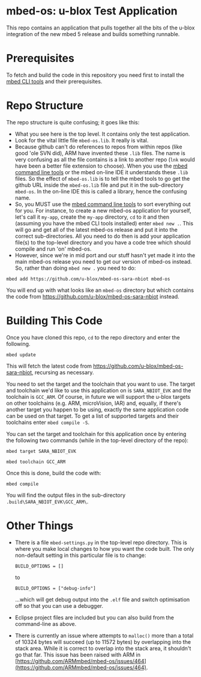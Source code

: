 # mbed-os: u-blox Test Application

This repo contains an application that pulls together all the bits of the u-blox integration of the new mbed 5 release and builds something runnable.

# Prerequisites
To fetch and build the code in this repository you need first to install the [mbed CLI tools](https://github.com/ARMmbed/mbed-cli#installation) and their prerequisites.

# Repo Structure
The repo structure is quite confusing; it goes like this:

* What you see here is the top level. It contains only the test application.
* Look for the vital little file `mbed-os.lib`.  It really is vital.
* Because github can't do references to repos from within repos (like good 'ole SVN did), ARM have invented these `.lib` files.  The name is very confusing as all the file contains is a link to another repo (`lnk` would have been a better file extension to choose).  When you use the [mbed command line tools](https://github.com/ARMmbed/mbed-cli) or the mbed on-line IDE it understands these `.lib` files.  So the effect of `mbed-os.lib` is to tell the mbed tools to go get the github URL inside the `mbed-os.lib` file and put it in the sub-directory `mbed-os`.  In the on-line IDE this is called a library, hence the confusing name.
* So, you MUST use the [mbed command line tools](https://github.com/ARMmbed/mbed-cli) to sort everything out for you.  For instance, to create a new mbed-os application for yourself, let's call it `my-app`, create the `my-app` directory, `cd` to it and then (assuming you have the mbed CLI tools installed) enter `mbed new .`.  This will go and get all of the latest mbed-os release and put it into the correct sub-directories.  All you need to do then is add your application file(s) to the top-level directory and you have a code tree which should compile and run 'on' mbed-os.
* However, since we're in mid port and our stuff hasn't yet made it into the main mbed-os release you need to get our version of mbed-os instead.  So, rather than doing `mbed new .` you need to do:

`mbed add https://github.com/u-blox/mbed-os-sara-nbiot mbed-os`

You will end up with what looks like an `mbed-os` directory but which contains the code from https://github.com/u-blox/mbed-os-sara-nbiot instead.

# Building This Code
Once you have cloned this repo, `cd` to the repo directory and enter the following.

`mbed update`

This will fetch the latest code from https://github.com/u-blox/mbed-os-sara-nbiot, recursing as necessary.

You need to set the target and the toolchain that you want to use.  The target and toolchain we'd like to use this application on is `SARA_NBIOT_EVK` and the toolchain is `GCC_ARM`.  Of course, in future we will support the u-blox targets on other toolchains (e.g. ARM, microVision, IAR) and, equally, if there's another target you happen to be using, exactly the same application code can be used on that target.  To get a list of supported targets and their toolchains enter `mbed compile -S`.

You can set the target and toolchain for this application once by entering the following two commands (while in the top-level directory of the repo):

`mbed target SARA_NBIOT_EVK`

`mbed toolchain GCC_ARM`

Once this is done, build the code with:

`mbed compile`

You will find the output files in the sub-directory `.build\SARA_NBIOT_EVK\GCC_ARM\`.

# Other Things

* There is a file `mbed-settings.py` in the top-level repo directory.  This is where you make local changes to how you want the code built.  The only non-default setting in this particular file is to change:

  `BUILD_OPTIONS = []`

  to

  `BUILD_OPTIONS = ["debug-info"]`

  ...which will get debug output into the `.elf` file and switch optimisation off so that you can use a debugger.
* Eclipse project files are included but you can also build from the command-line as above.
* There is currently an issue where attempts to `malloc()` more than a total of 10324 bytes will succeed (up to 11572 bytes) by overlapping into the stack area.  While it is correct to overlap into the stack area, it shouldn't go that far.  This issue has been raised with ARM in [https://github.com/ARMmbed/mbed-os/issues/464](https://github.com/ARMmbed/mbed-os/issues/464).